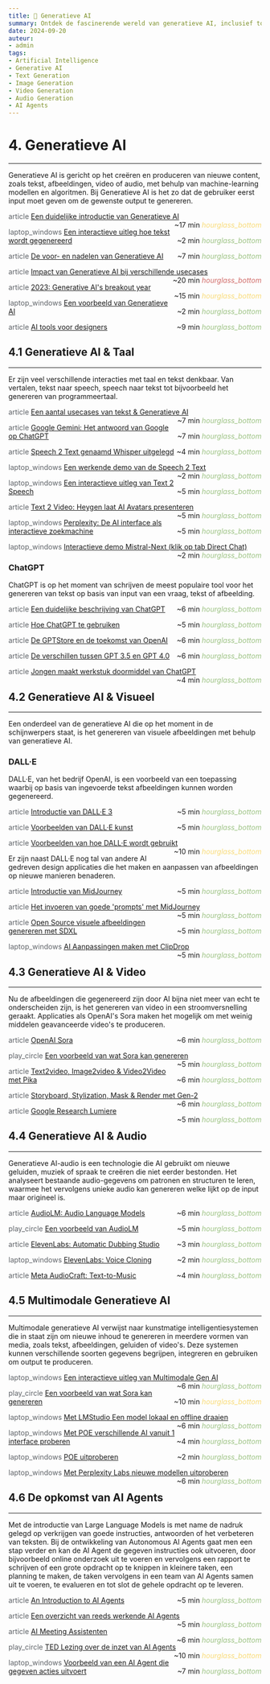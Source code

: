 ```yaml
---
title: 🎨 Generatieve AI
summary: Ontdek de fascinerende wereld van generatieve AI, inclusief toepassingen in tekst, beeld, video, en audio, met een blik op de toekomst van AI-agents.
date: 2024-09-20
auteur:
- admin
tags:
- Artificial Intelligence
- Generative AI
- Text Generation
- Image Generation
- Video Generation
- Audio Generation
- AI Agents
---
```


# 4. Generatieve AI

---

Generatieve AI is gericht op het creëren en produceren van nieuwe content, zoals tekst, afbeeldingen, video of audio, met behulp van machine-learning modellen en algoritmen. Bij Generatieve AI is het zo dat de gebruiker eerst input moet geven om de gewenste output te genereren.

<span class="material-symbols-outlined" style="color: #5f6368;">article</span> [Een duidelijke introductie van Generatieve AI](https://example.com/intro-generative-ai) <span style="float: right;">~17 min <i class="material-icons" style="color: #F9DB78;">hourglass_bottom</i></span>

<span class="material-symbols-outlined" style="color: #5f6368;">laptop_windows</span> [Een interactieve uitleg hoe tekst wordt gegenereerd](https://example.com/interactive-text-generation) <span style="float: right;">~2 min <i class="material-icons" style="color: #9DC384;">hourglass_bottom</i></span>

<span class="material-symbols-outlined" style="color: #5f6368;">article</span> [De voor- en nadelen van Generatieve AI](https://example.com/pros-cons-generative-ai) <span style="float: right;">~7 min <i class="material-icons" style="color: #9DC384;">hourglass_bottom</i></span>

<span class="material-symbols-outlined" style="color: #5f6368;">article</span> [Impact van Generatieve AI bij verschillende usecases](https://example.com/generative-ai-impact) <span style="float: right;">~20 min <i class="material-icons" style="color: #D16D6A;">hourglass_bottom</i></span>

<span class="material-symbols-outlined" style="color: #5f6368;">article</span> [2023: Generative AI's breakout year](https://example.com/generative-ai-2023) <span style="float: right;">~15 min <i class="material-icons" style="color: #F9DB78;">hourglass_bottom</i></span>

<span class="material-symbols-outlined" style="color: #5f6368;">laptop_windows</span> [Een voorbeeld van Generatieve AI](https://example.com/generative-ai-example) <span style="float: right;">~2 min <i class="material-icons" style="color: #9DC384;">hourglass_bottom</i></span>

<span class="material-symbols-outlined" style="color: #5f6368;">article</span> [AI tools voor designers](https://example.com/ai-tools-designers) <span style="float: right;">~9 min <i class="material-icons" style="color: #9DC384;">hourglass_bottom</i></span>

## 4.1 Generatieve AI & Taal

---

Er zijn veel verschillende interacties met taal en tekst denkbaar. Van vertalen, tekst naar speech, speech naar tekst tot bijvoorbeeld het genereren van programmeertaal.

<span class="material-symbols-outlined" style="color: #5f6368;">article</span> [Een aantal usecases van tekst & Generatieve AI](https://example.com/text-generative-ai-usecases) <span style="float: right;">~7 min <i class="material-icons" style="color: #9DC384;">hourglass_bottom</i></span>

<span class="material-symbols-outlined" style="color: #5f6368;">article</span> [Google Gemini: Het antwoord van Google op ChatGPT](https://example.com/google-gemini) <span style="float: right;">~7 min <i class="material-icons" style="color: #9DC384;">hourglass_bottom</i></span>

<span class="material-symbols-outlined" style="color: #5f6368;">article</span> [Speech 2 Text genaamd Whisper uitgelegd](https://example.com/whisper-explained) <span style="float: right;">~4 min <i class="material-icons" style="color: #9DC384;">hourglass_bottom</i></span>

<span class="material-symbols-outlined" style="color: #5f6368;">laptop_windows</span> [Een werkende demo van de Speech 2 Text](https://example.com/speech-to-text-demo) <span style="float: right;">~2 min <i class="material-icons" style="color: #9DC384;">hourglass_bottom</i></span>

<span class="material-symbols-outlined" style="color: #5f6368;">laptop_windows</span> [Een interactieve uitleg van Text 2 Speech](https://example.com/text-to-speech-interactive) <span style="float: right;">~5 min <i class="material-icons" style="color: #9DC384;">hourglass_bottom</i></span>

<span class="material-symbols-outlined" style="color: #5f6368;">article</span> [Text 2 Video: Heygen laat AI Avatars presenteren](https://example.com/heygen-ai-avatars) <span style="float: right;">~5 min <i class="material-icons" style="color: #9DC384;">hourglass_bottom</i></span>

<span class="material-symbols-outlined" style="color: #5f6368;">laptop_windows</span> [Perplexity: De AI interface als interactieve zoekmachine](https://example.com/perplexity-ai) <span style="float: right;">~5 min <i class="material-icons" style="color: #9DC384;">hourglass_bottom</i></span>

<span class="material-symbols-outlined" style="color: #5f6368;">laptop_windows</span> [Interactieve demo Mistral-Next (klik op tab Direct Chat)](https://example.com/mistral-next-demo) <span style="float: right;">~2 min <i class="material-icons" style="color: #9DC384;">hourglass_bottom</i></span>

### ChatGPT

ChatGPT is op het moment van schrijven de meest populaire tool voor het genereren van tekst op basis van input van een vraag, tekst of afbeelding.

<span class="material-symbols-outlined" style="color: #5f6368;">article</span> [Een duidelijke beschrijving van ChatGPT](https://example.com/chatgpt-explained) <span style="float: right;">~6 min <i class="material-icons" style="color: #9DC384;">hourglass_bottom</i></span>

<span class="material-symbols-outlined" style="color: #5f6368;">article</span> [Hoe ChatGPT te gebruiken](https://example.com/how-to-use-chatgpt) <span style="float: right;">~5 min <i class="material-icons" style="color: #9DC384;">hourglass_bottom</i></span>

<span class="material-symbols-outlined" style="color: #5f6368;">article</span> [De GPTStore en de toekomst van OpenAI](https://example.com/gptstore-openai-future) <span style="float: right;">~6 min <i class="material-icons" style="color: #9DC384;">hourglass_bottom</i></span>

<span class="material-symbols-outlined" style="color: #5f6368;">article</span> [De verschillen tussen GPT 3.5 en GPT 4.0](https://example.com/gpt-3-5-vs-4-0) <span style="float: right;">~6 min <i class="material-icons" style="color: #9DC384;">hourglass_bottom</i></span>

<span class="material-symbols-outlined" style="color: #5f6368;">article</span> [Jongen maakt werkstuk doormiddel van ChatGPT](https://example.com/student-chatgpt-homework) <span style="float: right;">~4 min <i class="material-icons" style="color: #9DC384;">hourglass_bottom</i></span>

## 4.2 Generatieve AI & Visueel

---

Een onderdeel van de generatieve AI die op het moment in de schijnwerpers staat, is het genereren van visuele afbeeldingen met behulp van generatieve AI.

### DALL·E

DALL·E, van het bedrijf OpenAI, is een voorbeeld van een toepassing waarbij op basis van ingevoerde tekst afbeeldingen kunnen worden gegenereerd.

<span class="material-symbols-outlined" style="color: #5f6368;">article</span> [Introductie van DALL·E 3](https://example.com/dalle-3-intro) <span style="float: right;">~5 min <i class="material-icons" style="color: #9DC384;">hourglass_bottom</i></span>

<span class="material-symbols-outlined" style="color: #5f6368;">article</span> [Voorbeelden van DALL·E kunst](https://example.com/dalle-art-examples) <span style="float: right;">~5 min <i class="material-icons" style="color: #9DC384;">hourglass_bottom</i></span>

<span class="material-symbols-outlined" style="color: #5f6368;">article</span> [Voorbeelden van hoe DALL·E wordt gebruikt](https://example.com/dalle-usage-examples) <span style="float: right;">~10 min <i class="material-icons" style="color: #F9DB78;">hourglass_bottom</i></span>

Er zijn naast DALL·E nog tal van andere AI gedreven design applicaties die het maken en aanpassen van afbeeldingen op nieuwe manieren benaderen.

<span class="material-symbols-outlined" style="color: #5f6368;">article</span> [Introductie van MidJourney](https://example.com/midjourney-intro) <span style="float: right;">~5 min <i class="material-icons" style="color: #9DC384;">hourglass_bottom</i></span>

<span class="material-symbols-outlined" style="color: #5f6368;">article</span> [Het invoeren van goede 'prompts' met MidJourney](https://example.com/midjourney-prompts) <span style="float: right;">~5 min <i class="material-icons" style="color: #9DC384;">hourglass_bottom</i></span>

<span class="material-symbols-outlined" style="color: #5f6368;">article</span> [Open Source visuele afbeeldingen genereren met SDXL](https://example.com/sdxl-image-generation) <span style="float: right;">~5 min <i class="material-icons" style="color: #9DC384;">hourglass_bottom</i></span>

<span class="material-symbols-outlined" style="color: #5f6368;">laptop_windows</span> [AI Aanpassingen maken met ClipDrop](https://example.com/clipdrop-ai-edits) <span style="float: right;">~5 min <i class="material-icons" style="color: #9DC384;">hourglass_bottom</i></span>

## 4.3 Generatieve AI & Video

---

Nu de afbeeldingen die gegenereerd zijn door AI bijna niet meer van echt te onderscheiden zijn, is het genereren van video in een stroomversnelling geraakt. Applicaties als OpenAI's Sora maken het mogelijk om met weinig middelen geavanceerde video's te produceren.

<span class="material-symbols-outlined" style="color: #5f6368;">article</span> [OpenAI Sora](https://example.com/openai-sora) <span style="float: right;">~6 min <i class="material-icons" style="color: #9DC384;">hourglass_bottom</i></span>

<span class="material-symbols-outlined" style="color: #5f6368;">play_circle</span> [Een voorbeeld van wat Sora kan genereren](https://example.com/sora-example) <span style="float: right;">~5 min <i class="material-icons" style="color: #9DC384;">hourglass_bottom</i></span>

<span class="material-symbols-outlined" style="color: #5f6368;">article</span> [Text2video, Image2video & Video2Video met Pika](https://example.com/pika-video-generation) <span style="float: right;">~6 min <i class="material-icons" style="color: #9DC384;">hourglass_bottom</i></span>

<span class="material-symbols-outlined" style="color: #5f6368;">article</span> [Storyboard, Stylization, Mask & Render met Gen-2](https://example.com/gen-2-video-tools) <span style="float: right;">~6 min <i class="material-icons" style="color: #9DC384;">hourglass_bottom</i></span>

<span class="material-symbols-outlined" style="color: #5f6368;">article</span> [Google Research Lumiere](https://example.com/google-lumiere) <span style="float: right;">~5 min <i class="material-icons" style="color: #9DC384;">hourglass_bottom</i></span>

## 4.4 Generatieve AI & Audio

---

Generatieve AI-audio is een technologie die AI gebruikt om nieuwe geluiden, muziek of spraak te creëren die niet eerder bestonden. Het analyseert bestaande audio-gegevens om patronen en structuren te leren, waarmee het vervolgens unieke audio kan genereren welke lijkt op de input maar origineel is.

<span class="material-symbols-outlined" style="color: #5f6368;">article</span> [AudioLM: Audio Language Models](https://example.com/audiolm) <span style="float: right;">~6 min <i class="material-icons" style="color: #9DC384;">hourglass_bottom</i></span>

<span class="material-symbols-outlined" style="color: #5f6368;">play_circle</span> [Een voorbeeld van AudioLM](https://example.com/audiolm-example) <span style="float: right;">~5 min <i class="material-icons" style="color: #9DC384;">hourglass_bottom</i></span>

<span class="material-symbols-outlined" style="color: #5f6368;">article</span> [ElevenLabs: Automatic Dubbing Studio](https://example.com/elevenlabs-dubbing) <span style="float: right;">~3 min <i class="material-icons" style="color: #9DC384;">hourglass_bottom</i></span>

<span class="material-symbols-outlined" style="color: #5f6368;">laptop_windows</span> [ElevenLabs: Voice Cloning](https://example.com/elevenlabs-voice-cloning) <span style="float: right;">~2 min <i class="material-icons" style="color: #9DC384;">hourglass_bottom</i></span>

<span class="material-symbols-outlined" style="color: #5f6368;">article</span> [Meta AudioCraft: Text-to-Music](https://example.com/meta-audiocraft) <span style="float: right;">~4 min <i class="material-icons" style="color: #9DC384;">hourglass_bottom</i></span>

## 4.5 Multimodale Generatieve AI

---

Multimodale generatieve AI verwijst naar kunstmatige intelligentiesystemen die in staat zijn om nieuwe inhoud te genereren in meerdere vormen van media, zoals tekst, afbeeldingen, geluiden of video's. Deze systemen kunnen verschillende soorten gegevens begrijpen, integreren en gebruiken om output te produceren.

<span class="material-symbols-outlined" style="color: #5f6368;">laptop_windows</span> [Een interactieve uitleg van Multimodale Gen AI](https://example.com/multimodal-gen-ai-interactive) <span style="float: right;">~6 min <i class="material-icons" style="color: #9DC384;">hourglass_bottom</i></span>

<span class="material-symbols-outlined" style="color: #5f6368;">play_circle</span> [Een voorbeeld van wat Sora kan genereren](https://example.com/sora-multimodal-example) <span style="float: right;">~10 min <i class="material-icons" style="color: #F9DB78;">hourglass_bottom</i></span>

<span class="material-symbols-outlined" style="color: #5f6368;">laptop_windows</span> [Met LMStudio Een model lokaal en offline draaien](https://example.com/lmstudio-local-model) <span style="float: right;">~6 min <i class="material-icons" style="color: #9DC384;">hourglass_bottom</i></span>

<span class="material-symbols-outlined" style="color: #5f6368;">laptop_windows</span> [Met POE verschillende AI vanuit 1 interface proberen](https://example.com/poe-ai-interface) <span style="float: right;">~4 min <i class="material-icons" style="color: #9DC384;">hourglass_bottom</i></span>

<span class="material-symbols-outlined" style="color: #5f6368;">laptop_windows</span> [POE uitproberen](https://example.com/try-poe) <span style="float: right;">~2 min <i class="material-icons" style="color: #9DC384;">hourglass_bottom</i></span>

<span class="material-symbols-outlined" style="color: #5f6368;">laptop_windows</span> [Met Perplexity Labs nieuwe modellen uitproberen](https://example.com/perplexity-labs-models) <span style="float: right;">~6 min <i class="material-icons" style="color: #9DC384;">hourglass_bottom</i></span>

## 4.6 De opkomst van AI Agents

---

Met de introductie van Large Language Models is met name de nadruk gelegd op verkrijgen van goede instructies, antwoorden of het verbeteren van teksten. Bij de ontwikkeling van Autonomous AI Agents gaat men een stap verder en kan de AI Agent de gegeven instructies ook uitvoeren, door bijvoorbeeld online onderzoek uit te voeren en vervolgens een rapport te schrijven of een grote opdracht op te knippen in kleinere taken, een planning te maken, de taken vervolgens in een team van AI Agents samen uit te voeren, te evalueren en tot slot de gehele opdracht op te leveren.

<span class="material-symbols-outlined" style="color: #5f6368;">article</span> [An Introduction to AI Agents](https://example.com/intro-ai-agents) <span style="float: right;">~5 min <i class="material-icons" style="color: #9DC384;">hourglass_bottom</i></span>

<span class="material-symbols-outlined" style="color: #5f6368;">article</span> [Een overzicht van reeds werkende AI Agents](https://example.com/working-ai-agents) <span style="float: right;">~5 min <i class="material-icons" style="color: #9DC384;">hourglass_bottom</i></span>

<span class="material-symbols-outlined" style="color: #5f6368;">article</span> [AI Meeting Assistenten](https://example.com/ai-meeting-assistants) <span style="float: right;">~6 min <i class="material-icons" style="color: #9DC384;">hourglass_bottom</i></span>

<span class="material-symbols-outlined" style="color: #5f6368;">play_circle</span> [TED Lezing over de inzet van AI Agents](https://example.com/ted-ai-agents) <span style="float: right;">~10 min <i class="material-icons" style="color: #F9DB78;">hourglass_bottom</i></span>

<span class="material-symbols-outlined" style="color: #5f6368;">laptop_windows</span> [Voorbeeld van een AI Agent die gegeven acties uitvoert](https://example.com/ai-agent-demo) <span style="float: right;">~7 min <i class="material-icons" style="color: #9DC384;">hourglass_bottom</i></span>